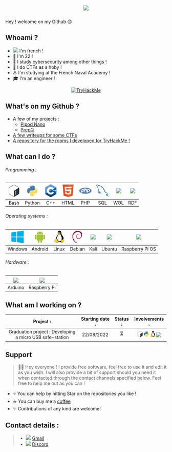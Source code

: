 ##

<h1 align="center">
  <a href="https://git.io/typing-svg">
    <img src="https://readme-typing-svg.herokuapp.com?size=40&height=60&lines=Gavroche's+Github" style="display: inline ">
  </a>
</h1>

Hey ! welcome on my Github :blush:

## Whoami ?

- <img src="https://user-images.githubusercontent.com/64252014/180590776-89130674-440b-4ce2-b6c1-17a7504eb43a.png" height="20"> I'm french !
- :boy: I'm 22 !
- :seedling: I study cybersecurity among other things !
- :triangular_flag_on_post: I do CTFs as a hoby !
- :anchor: I'm studying at the French Naval Academy !
- :mortar_board: I'm an engineer !

<div align="center">

<a href="https://tryhackme.com/p/G4vr0ch3">
  <img src="https://tryhackme-badges.s3.amazonaws.com/G4vr0ch3.png" alt="TryHackMe">
</a><br>

</div>

## What's on my Github ?

- A few of my projects :
  - [Pipod Nano](https://github.com/G4vr0ch3/PIpod-Nano)
  - [PrepQ](https://github.com/G4vr0ch3/PrepQ)
- [A few writeups for some CTFs](https://github.com/G4vr0ch3/CTFSolvesCollection)
- [A repository for the rooms I developed for TryHackMe !](https://github.com/G4vr0ch3/TryHackMe-rooms)

## What can I do ?

###### Programming :

| <img src="https://raw.githubusercontent.com/devicons/devicon/master/icons/bash/bash-original.svg" height="40"> | <img src="https://raw.githubusercontent.com/devicons/devicon/master/icons/python/python-original.svg" height="40"> | <img src="https://raw.githubusercontent.com/devicons/devicon/master/icons/cplusplus/cplusplus-original.svg" height="40"> | <img src="https://raw.githubusercontent.com/devicons/devicon/master/icons/html5/html5-original.svg" height="40"> | <img src="https://raw.githubusercontent.com/devicons/devicon/master/icons/php/php-plain.svg" height="40"> | <img src="https://raw.githubusercontent.com/devicons/devicon/master/icons/mysql/mysql-original.svg" height="40"> | <img src="https://upload.wikimedia.org/wikipedia/commons/thumb/1/16/Logo_Semantic_Web.svg/1200px-Logo_Semantic_Web.svg.png" height="40"> | <img src="https://upload.wikimedia.org/wikipedia/commons/thumb/f/f3/Rdf_logo.svg/1200px-Rdf_logo.svg.png" height="40"> |
| :-: | :-: | :-: | :-: | :-: | :-: | :-: | :-: |
| Bash | Python | C++ | HTML | PHP | SQL | WOL | RDF |

###### Operating systems :

| <img src="https://raw.githubusercontent.com/devicons/devicon/master/icons/windows8/windows8-original.svg" height="40"> | <img SRC="https://raw.githubusercontent.com/devicons/devicon/master/icons/android/android-original.svg" height="40"> | <img src="https://raw.githubusercontent.com/devicons/devicon/master/icons/linux/linux-original.svg" height="40"> | <img src="https://raw.githubusercontent.com/devicons/devicon/master/icons/debian/debian-original.svg" height="40" > | <img src="https://www.kali.org/images/kali-logo.svg" height="40"> | <img src="https://upload.wikimedia.org/wikipedia/commons/thumb/5/54/Ubuntu-Logo_ohne_Schriftzug.svg/2048px-Ubuntu-Logo_ohne_Schriftzug.svg.png" height="40"> | <img src="https://www.raspberrypi.com/app/uploads/2020/06/raspberrry_pi_logo.png" height="40"> |
| :-: | :-: | :-: | :-: | :-: | :-: | :-: |
| Windows | Android | Linux | Debian | Kali | Ubuntu | Raspberry Pi OS |

###### Hardware :

| <img align="center" src="https://upload.wikimedia.org/wikipedia/commons/thumb/8/87/Arduino_Logo.svg/800px-Arduino_Logo.svg.png" height="40"> | <img align="center" src="https://www.raspberrypi.com/app/uploads/2020/06/raspberrry_pi_logo.png" height="40"> |
| :-: | :-: |
| Arduino | Raspberry Pi |

## What am I working on ?

| Project : | Starting date : | Status : | Involvements : |
| :-: | :-: | :-: | :-: |
| Graduation project : Developing a micro USB safe-station | 22/08/2022 | :hourglass_flowing_sand: | <img src="https://raw.githubusercontent.com/devicons/devicon/master/icons/bash/bash-original.svg" height="20"><img src="https://raw.githubusercontent.com/devicons/devicon/master/icons/python/python-original.svg" height="20"><img src="https://raw.githubusercontent.com/devicons/devicon/master/icons/linux/linux-original.svg" height="20"><img src="https://www.raspberrypi.com/app/uploads/2020/06/raspberrry_pi_logo.png" height="20"> |


## Support

> 👋🏼 Hey everyone ! I provide free software, feel free to use it and edit it as you wish. I will also provide a bit of support should you need it when contacted through the contact channels specified below. Feel free to help me out as you can !

- ⭐️ You can help by hitting Star on the repositories you like !
- ☕️ You can buy me a [coffee](https://www.paypal.com/paypalme/AReppelin)
- ✨ Contributions of any kind are welcome!


## Contact details :


> - <img href="mailto:gavrochebackups@gmail.com" src="https://upload.wikimedia.org/wikipedia/commons/thumb/7/7e/Gmail_icon_%282020%29.svg/2560px-Gmail_icon_%282020%29.svg.png" height="12"> [Gmail](mailto:gavrochebackups@gmail.com)
> - <img href="https://discordapp.com/users/Gavroche#2871" src="https://discord.com/assets/847541504914fd33810e70a0ea73177e.ico" height="12"> [Discord](https://discordapp.com/users/Gavroche#2871)
